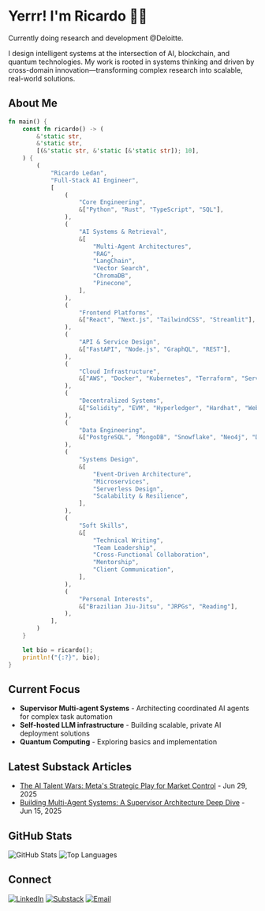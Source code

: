 # Yerrr! I'm Ricardo 👋🏾

Currently doing research and development @Deloitte.

I design intelligent systems at the intersection of AI, blockchain, and quantum technologies.
My work is rooted in systems thinking and driven by cross-domain innovation—transforming complex research into scalable,
real-world solutions.

## About Me

```rust
fn main() {
    const fn ricardo() -> (
        &'static str,
        &'static str,
        [(&'static str, &'static [&'static str]); 10],
    ) {
        (
            "Ricardo Ledan",
            "Full-Stack AI Engineer",
            [
                (
                    "Core Engineering",
                    &["Python", "Rust", "TypeScript", "SQL"],
                ),
                (
                    "AI Systems & Retrieval",
                    &[
                        "Multi-Agent Architectures",
                        "RAG",
                        "LangChain",
                        "Vector Search",
                        "ChromaDB",
                        "Pinecone",
                    ],
                ),
                (
                    "Frontend Platforms",
                    &["React", "Next.js", "TailwindCSS", "Streamlit"],
                ),
                (
                    "API & Service Design",
                    &["FastAPI", "Node.js", "GraphQL", "REST"],
                ),
                (
                    "Cloud Infrastructure",
                    &["AWS", "Docker", "Kubernetes", "Terraform", "Serverless"],
                ),
                (
                    "Decentralized Systems",
                    &["Solidity", "EVM", "Hyperledger", "Hardhat", "Web3.js"],
                ),
                (
                    "Data Engineering",
                    &["PostgreSQL", "MongoDB", "Snowflake", "Neo4j", "Data Modeling"],
                ),
                (
                    "Systems Design",
                    &[
                        "Event-Driven Architecture",
                        "Microservices",
                        "Serverless Design",
                        "Scalability & Resilience",
                    ],
                ),
                (
                    "Soft Skills",
                    &[
                        "Technical Writing",
                        "Team Leadership",
                        "Cross-Functional Collaboration",
                        "Mentorship",
                        "Client Communication",
                    ],
                ),
                (
                    "Personal Interests",
                    &["Brazilian Jiu-Jitsu", "JRPGs", "Reading"],
                ),
            ],
        )
    }

    let bio = ricardo();
    println!("{:?}", bio);
}
```

## Current Focus

- **Supervisor Multi-agent Systems** - Architecting coordinated AI agents for complex task automation
- **Self-hosted LLM infrastructure** - Building scalable, private AI deployment solutions
- **Quantum Computing** - Exploring basics and implementation

## Latest Substack Articles

<!-- SUBSTACK:START -->

- [The AI Talent Wars: Meta's Strategic Play for Market Control](https://ricardoledan.substack.com/p/the-ai-talent-wars-metas-strategic) -
  Jun 29, 2025
- [Building Multi-Agent Systems: A Supervisor Architecture Deep Dive](https://ricardoledan.substack.com/p/building-multi-agent-systems-a-supervisor) -
  Jun 15, 2025

<!-- SUBSTACK:END -->

## GitHub Stats

![GitHub Stats](https://github-readme-stats.vercel.app/api?username=ricoledan&theme=dark&show_icons=true) ![Top Languages](https://github-readme-stats.vercel.app/api/top-langs/?username=ricoledan&theme=dark&layout=compact)

## Connect

[![LinkedIn](https://img.shields.io/badge/LinkedIn-0077B5?style=for-the-badge&logo=linkedin&logoColor=white)](https://linkedin.com/in/ricardoledan)
[![Substack](https://img.shields.io/badge/Substack-FF6719?style=for-the-badge&logo=substack&logoColor=white)](https://ricardoledan.substack.com/)
[![Email](https://img.shields.io/badge/Email-D14836?style=for-the-badge&logo=gmail&logoColor=white)](mailto:ricardoledan+github@proton.me)

